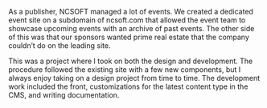 As a publisher, NCSOFT managed a lot of events. We created a dedicated event site on a subdomain of ncsoft.com that allowed the event team to showcase upcoming events with an archive of past events. The other side of this was that our sponsors wanted prime real estate that the company couldn’t do on the leading site. 

This was a project where I took on both the design and development. The procedure followed the existing site with a few new components, but I always enjoy taking on a design project from time to time. The development work included the front, customizations for the latest content type in the CMS, and writing documentation.
